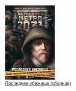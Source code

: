 ![](Последнее%20убежище%20(сборник).jpg)  
[Последнее убежище (сборник)](Последнее%20убежище%20(сборник).md)
